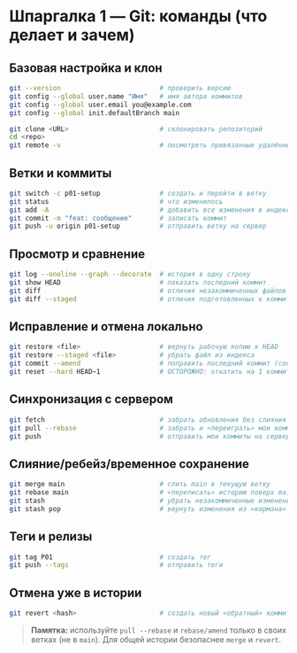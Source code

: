 # Шпаргалка 1 — Git: команды (что делает и зачем)

## Базовая настройка и клон
```bash
git --version                         # проверить версию
git config --global user.name "Имя"   # имя автора коммитов
git config --global user.email you@example.com
git config --global init.defaultBranch main

git clone <URL>                       # склонировать репозиторий
cd <repo>
git remote -v                         # посмотреть привязанные удалённые репозитории
```

## Ветки и коммиты
```bash
git switch -c p01-setup               # создать и перейти в ветку
git status                            # что изменилось
git add -A                            # добавить все изменения в индекс
git commit -m "feat: сообщение"       # записать коммит
git push -u origin p01-setup          # отправить ветку на сервер
```

## Просмотр и сравнение
```bash
git log --oneline --graph --decorate  # история в одну строку
git show HEAD                         # показать последний коммит
git diff                              # отличия незакоммиченных файлов
git diff --staged                     # отличия подготовленных к коммиту
```

## Исправление и отмена локально
```bash
git restore <file>                    # вернуть рабочую копию к HEAD
git restore --staged <file>           # убрать файл из индекса
git commit --amend                    # поправить последний коммит (сообщение/содержимое)
git reset --hard HEAD~1               # ОСТОРОЖНО: откатить на 1 коммит (потеря локальных изменений)
```

## Синхронизация с сервером
```bash
git fetch                             # забрать обновления без слияния
git pull --rebase                     # забрать и «переиграть» мои коммиты поверх свежего main
git push                              # отправить мои коммиты на сервер
```

## Слияние/ребейз/временное сохранение
```bash
git merge main                        # слить main в текущую ветку
git rebase main                       # «переписать» историю поверх main (аккуратно, только в личных ветках)
git stash                             # убрать незакоммиченные изменения «в карман»
git stash pop                         # вернуть изменения из «кармана»
```

## Теги и релизы
```bash
git tag P01                           # создать тег
git push --tags                       # отправить теги
```

## Отмена уже в истории
```bash
git revert <hash>                     # создать новый «обратный» коммит (без переписывания истории)
```

> **Памятка:** используйте `pull --rebase` и `rebase/amend` только в своих ветках (не в `main`). Для общей истории безопаснее `merge` и `revert`.
